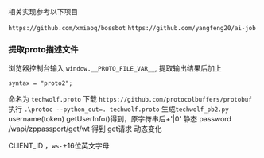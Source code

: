 相关实现参考以下项目

`https://github.com/xmiaoq/bossbot`
`https://github.com/yangfeng20/ai-job`

### 提取proto描述文件
浏览器控制台输入 `window.__PROTO_FILE_VAR__`,
提取输出结果后加上
```
syntax = "proto2";
```
命名为 `techwolf.proto`
下载 `https://github.com/protocolbuffers/protobuf`
执行 `.\protoc --python_out=. techwolf.proto`
生成`techwolf_pb2.py`
username(token) getUserInfo()得到，原字符串后+'|0' 静态
password /wapi/zppassport/get/wt 得到 get请求 动态变化

CLIENT_ID ，`ws-`+16位英文字母